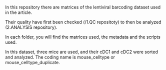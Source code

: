 In this repository there are matrices of the lentiviral barcoding dataset used in the article. 

Their quality have first been checked (/1.QC repositoty) to then be analyzed (2.ANALYSIS repository).

In each folder, you will find the matrices used, the metadata and the scripts used. 

In this dataset, three mice are used, and their cDC1 and cDC2 were sorted and analyzed. The coding name is mouse_celltype or mouse_celltype_duplicate. 
